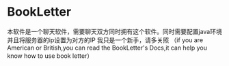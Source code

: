 # BookLetter
本软件是一个聊天软件，需要聊天双方同时拥有这个软件。同时需要配置java环境
并且将服务器的ip设置为对方的IP
我只是一个新手，请多关照
（if you are American or British,you can read the BookLetter's Docs,it can help you know how to use book letter）
